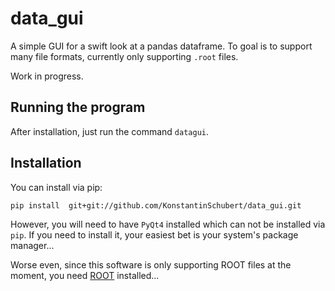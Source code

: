 # data_gui
A simple GUI for a swift look at a pandas dataframe. 
To goal is to support many file formats, currently only supporting `.root` files.

Work in progress. 



## Running the program


After installation, just run the command `datagui`. 


## Installation


You can install via pip: 

```
pip install  git+git://github.com/KonstantinSchubert/data_gui.git
```

However, you will need to have `PyQt4` installed which can not be installed via `pip`.
If you need to install it, your easiest bet is your system's package manager...

Worse even, since this software is only supporting ROOT files at the moment, 
you need [ROOT](https://root.cern.ch/) installed...  